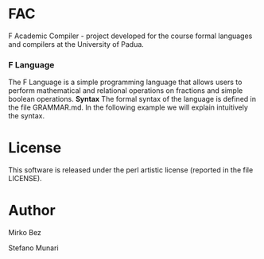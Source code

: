 # FAC
F Academic Compiler - project developed for the course formal languages and 
compilers at the University of Padua.

### F Language
The F Language is a simple programming language that allows users to
perform mathematical and relational operations on fractions and simple boolean
operations.
**Syntax**
The formal syntax of the language is defined in the file GRAMMAR.md. 
In the following example we will explain intuitively the syntax.




# License
This software is released under the perl artistic license (reported in the file LICENSE).

# Author 
Mirko Bez

Stefano Munari
